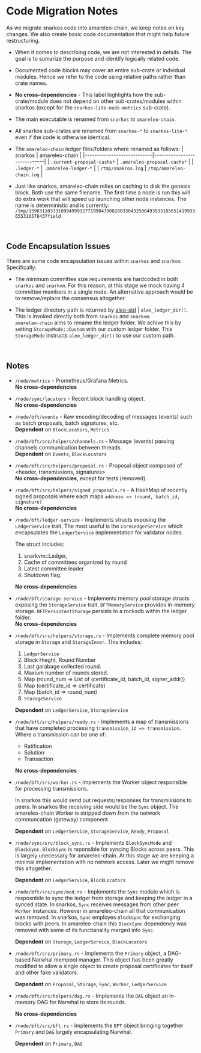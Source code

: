 # Code Migration Notes

As we migrate snarkos code into amareleo-chain, we keep notes on key changes. We also create basic code documentation that might help future restructuring. 

* When it comes to describing code, we are not interested in details. The goal is to sumarize the purpose and identify logically related code.

* Documented code blocks may cover an entire sub-crate or indvidual modules. Hence we refer to the code using relative paths rather than crate names.

* __No cross-dependencies__ - This label highlights how the sub-crate/module does not depend on other sub-crates/modules within snarkos (except for the `snarkos-lite-node-metrics` sub-crate).

* The main executable is renamed from `snarkos` to `amareleo-chain`.

* All snarkos sub-crates are renamed from `snarkos-*` to `snarkos-lite-*` even if the code is otherwise identical. 

* The `amareleo-chain` ledger files/folders where renamed as follows:
    | snarkos                    | amareleo-chain              |
    |----------------------------|-----------------------------|
    | `.current-proposal-cache*` | `.amareleo-proposal-cache*` |
    | `.ledger-*`                | `.amareleo-ledger-*`        |
    | `/tmp/snakros.log`         | `/tmp/amareleo-chain.log`   |

* Just like snarkos, amareleo-chain relies on caching to disk the genesis block. Both use the same filename. The first time a node is run this will do extra work that will speed up launching other node instances. The name is deterministic and is currently: <BR />
`/tmp/15983110333109949993277199043008208330432506493933185651419933655310578437field`


<BR />

## Code Encapsulation Issues

There are some code encapsulation issues within `snarkos` and `snarkvm`. Specifically:

* The minimum committee size requirements are hardcoded in both `snarkos` and `snarkvm`. 
For this reason, at this stage we mock having 4 committee members in a single node. 
An alternative approach would be to remove/replace the consensus altogether.

* The ledger directory path is returned by [aleo-std](https://github.com/ProvableHQ/aleo-std) | `aleo_ledger_dir()`.
This is invoked directly both from `snarkos` and `snarkvm`. <BR />
`amareleo-chain` aims to rename the ledger folder. We achive this by setting `StorageMode::Custom` with our custom 
ledger folder. This `StorageMode` instructs `aleo_ledger_dir()` to use our custom path.


<BR />

## Notes

* `/node/metrics` - Prometheus/Grafana Metrics. <BR />
    __No cross-dependencies__

* `/node/sync/locators` - Recent block handling object. <BR />
    __No cross-dependencies__

* `/node/bft/events` - Raw encoding/decoding of messages (events) such as 
    batch proposals, batch signatures, etc.  <BR />
    __Dependent__ on `BlockLocators`, `Metrics`

*  `/node/bft/src/helpers/channels.rs` - Message (events) passing channels communication 
    between threads.  <BR />
    __Dependent__ on `Events`, `BlockLocators`

*  `/node/bft/src/helpers/proposal.rs` - Proposal object composed of 
    &lt;header, transmissions, signatures&gt; <BR />
    __No cross-dependencies__, except for tests (removed).

*  `/node/bft/src/helpers/signed_proposals.rs` -  A HashMap of recently signed proposals 
    where each maps `address => (round, batch_id, signature)`  <BR />
    __No cross-dependencies__

*  `/node/bft/ledger-service` - Implements structs exposing the `LedgerService`
    trait. The most useful is the `CoreLedgerService` which encapsulates the
    `LedgerService` implementation for validator nodes. 

    The struct includes:
    1. snarkvm::Ledger, 
    2. Cache of committees organized by round
    3. Latest committee leader
    4. Shutdown flag.
    
    __No cross-dependencies__

* `/node/bft/storage-service` - Implements memory pool storage structs exposing the 
    `StorageService` trait. `BFTMemoryService` provides in-memory storage. 
    `BFTPersistentStorage` persists to a rocksdb within the ledger folder. <BR />
    __No cross-dependencies__


* `/node/bft/src/helpers/storage.rs` - Implements complete memory pool storage in 
    `Storage` and `StorageInner`. This includes:
    1. `LedgerService`
    2. Block Hieght, Round Number
    3. Last garabage collected round.
    4. Maxium number of rounds stored.
    5. Map (round_num => List of (certificate_id, batch_id, signer_addr))
    6. Map (certificate_id => certificate)
    7. Map (batch_id => round_num)
    8. `StorageService`

    __Dependent__ on `LedgerService`, `StorageService`


* `/node/bft/src/helpers/ready.rs` - Implements a map of transmissions that have completed processing `transmission_id => transmission`. Where a transmission can be one of: <BR />
    * Ratification 
    * Solution
    * Transaction

    __No cross-dependencies__


* `/node/bft/src/worker.rs` - Implements the Worker object responsible for processing transmissions. 

    In snarkos this would send out requests/responses for transmissions to peers. In snarkos the receiving side would be the `Sync` object. The amareleo-chain Worker is stripped down from the network communcation (gateway) component.

    __Dependent__ on `LedgerService`, `StorageService`, `Ready`, `Proposal`


* `/node/sync/src/block_sync.rs` - Implements `BlockSyncMode` and `BlockSync`. `BlockSync` is reponsible for syncing Blocks across peers. This is largely unecessary for amareleo-chain. At this stage we are keeping a minimal implementation with no network access. Later we might remove this altogether.

    __Dependent__ on `LedgerService`, `BlockLocators`


* `/node/bft/src/sync/mod.rs` - Implements the `Sync` module which is resposnbile to sync the ledger from storage and keeping the ledger in a synced state. In snarkos, `Sync` receives messages from other peer `Worker` instances. However in amareleo-chain all that communication was removed. In snarkos, `Sync` employes `BlockSync` for exchanging blocks with peers. In amareleo-chain this `BlockSync` dependency was removed with some of its functianality merged into `Sync`.

    __Dependent__ on `Storage`, `LedgerService`, `BlockLocators`


* `/node/bft/src/primary.rs` - Implements the `Primary` object, a DAG-based Narwhal mempool manager. This object has been greatly modified to allow a single object to create proposal certificates for itself and other fake validators.

    __Dependent__ on `Proposal`, `Storage`, `Sync`,  `Worker`, `LedgerService`


* `/node/bft/src/helpers/dag.rs` - Implements the `DAG` object an in-memory DAG for Narwhal to store its rounds.

    __No cross-dependencies__

* `/node/bft/src/bft.rs` - Implements the `BFT` object bringing together `Primary` and `DAG` largely encapsulating Narwhal.

    __Dependent__ on `Primary`, `DAG`

    
